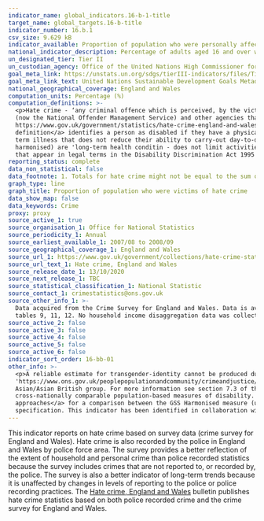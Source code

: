 ```yaml
---
indicator_name: global_indicators.16-b-1-title
target_name: global_targets.16-b-title
indicator_number: 16.b.1
csv_size: 9.629 kB
indicator_available: Proportion of population who were personally affected by hate crime
national_indicator_description: Percentage of adults aged 16 and over who were personally affected by hate crime on one or more occasion. 
un_designated_tier: Tier II
un_custodian_agency: Office of the United Nations High Commissioner for Human Rights (OHCHR)
goal_meta_link: https://unstats.un.org/sdgs/tierIII-indicators/files/Tier3-16-b-01.pdf
goal_meta_link_text: United Nations Sustainable Development Goals Metadata (PDF 4.0 MB)
national_geographical_coverage: England and Wales
computation_units: Percentage (%)
computation_definitions: >-
  <p>Hate crime - ‘any criminal offence which is perceived, by the victim or any other person, to be motivated by hostility or prejudice towards someone based on a personal characteristic.’ This common definition was agreed in 2007 by the police, Crown Prosecution Service, Prison Service
  (now the National Offender Management Service) and other agencies that make up the criminal justice system. There are five centrally monitored strands of hate crime - race or ethnicity; religion or beliefs; sexual orientation; disability; and transgender identity.
  https://www.gov.uk/government/statistics/hate-crime-england-and-wales-2019-to-2020/hate-crime-england-and-wales-2019-to-2020. </p><p>Disability Status - The <a href="https://gss.civilservice.gov.uk/policy-store/measuring-disability-for-the-equality-act-2010/">(GSS) harmonised "core"
  definition</a> identifies a person as disabled if they have a physical or mental health condition or illness that has lasted or is expected to last 12 months or more. It must reduce their ability to carry-out day-to-day activities. It is important to note that a person who has a long-
  term illness that does not reduce their ability to carry-out day-to-day activities is not disabled under the definition. The 'long-term health condition' category therefore includes both disabled and non-disabled people under this definition. The two sub-categories of non-disabled (GSS
  harmonised) are 'long-term health conditin - does not limit activities' and 'no long-term health condition'. The GSS harmonised questions are asked of the respondent in the survey, meaning that disability status is self-reported. The GSS definition is designed to reflect the definitions
  that appear in legal terms in the Disability Discrimination Act 1995 (DDA) for Northern Ireland and the 2010 Equality Act for Great Britain.</p>
reporting_status: complete
data_non_statistical: false
data_footnote: 1. Totals for hate crime might not be equal to the sum of incidents in the related equality strands as the victim may have said the crime was motivated by more than one strand. 2. Please note the y axis does not always go to 100% for ease of visualisation
graph_type: line
graph_title: Proportion of population who were victims of hate crime
data_show_map: false
data_keywords: Crime
proxy: proxy
source_active_1: true
source_organisation_1: Office for National Statistics
source_periodicity_1: Annual
source_earliest_available_1: 2007/08 to 2008/09
source_geographical_coverage_1: England and Wales
source_url_1: https://www.gov.uk/government/collections/hate-crime-statistics
source_url_text_1: Hate crime, England and Wales
source_release_date_1: 13/10/2020
source_next_release_1: TBC
source_statistical_classification_1: National Statistic
source_contact_1: crimestatistics@ons.gov.uk
source_other_info_1: >-
  Data acquired from the Crime Survey for England and Wales. Data is available from the "Hate crime, England and Wales, 2019 to 2020 - appendix tables" via the above link. Data up to 2017/18 is available in appendix tables 3_03, 3_05 and 3_06 and data for 2019/20 is available in appendix
  tables 9, 11, 12. No household income disaggregation data was collected for 2019/20.
source_active_2: false
source_active_3: false
source_active_4: false
source_active_5: false
source_active_6: false
indicator_sort_order: 16-bb-01
other_info: >-
  <p>A reliable estimate for transgender-identity cannot be produced due to small numbers in the survey  and are therefore not reported.</p><p>For details of the Crime Survey for England and Wales, see the <a href=
  'https://www.ons.gov.uk/peoplepopulationandcommunity/crimeandjustice/methodologies/crimeandjusticemethodology'>user guide</a>  to crime statistics for England and Wales.</p><p>Ethnic group is based on the 2011 Census definition of ethnic group which now includes Chinese in the
  Asian/Asian British group. For more information see section 7.3 of the <a href= 'https://www.ons.gov.uk/peoplepopulationandcommunity/crimeandjustice/methodologies/crimeandjusticemethodology'>user guide.</a></p><p>The Washington Group on Disability Statistics are often used to provide a
  cross-nationally comparable population-based measures of disability. Please see the article <a href="https://www.ons.gov.uk/peoplepopulationandcommunity/healthandsocialcare/disability/articles/measuringdisabilitycomparingapproaches/2019-08-06">Measuring disability - comparing
  approaches</a> for a comparison between the GSS Harmonised measure (used here) and the Washington Group measure.</p> This indicator is being used as an approximation of the UN SDG Indicator. Where possible, we will work to identify or develop UK data to meet the global indicator
  specification. This indicator has been identified in collaboration with topic experts.
---
```

This indicator reports on hate crime based on survey data (crime survey for England and Wales). Hate crime is also recorded by the police in England and Wales by police force area. The survey provides a better reflection of the extent of household and personal crime than police recorded statistics because the survey includes crimes that are not reported to, or recorded by, the police. The survey is also a better indicator of long-term trends because it is unaffected by changes in levels of reporting to the police or police recording practices.
The [Hate crime, England and Wales](https://www.gov.uk/government/statistics/hate-crime-england-and-wales-2017-to-2018) bulletin publishes hate crime statistics based on both police recorded crime and the crime survey for England and Wales. 
